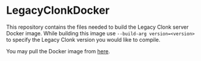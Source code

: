 # LegacyClonkDocker
This repository contains the files needed to build the Legacy Clonk server Docker image.
While building this image use ``--build-arg version=<version>`` to specify the Legacy Clonk version you would like to compile.

You may pull the Docker image from [here](https://hub.docker.com/repository/docker/creepycrez/legacyclonk).
